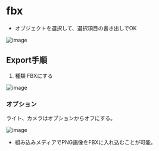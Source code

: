 # fbx
- オブジェクトを選択して、選択項目の書き出しでOK

![image](https://user-images.githubusercontent.com/80798265/177730754-415aeb05-df9b-4926-960b-d4e52186b01c.png)

## Export手順
1. 種類
FBXにする

![image](https://user-images.githubusercontent.com/80798265/177731008-771deed0-ea23-4c01-8237-46d0e1377026.png)

### オプション
ライト、カメラはオプションからオフにする。

![image](https://user-images.githubusercontent.com/80798265/177731103-51bfa4c2-0f30-465a-8347-5bab45194152.png)

- 組み込みメディアでPNG画像をFBXに入れ込むことが可能。
